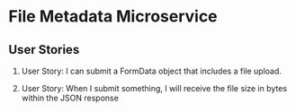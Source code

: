 File Metadata Microservice
==========================

User Stories
------------

1. User Story: I can submit a FormData object that includes a file upload.

2. User Story: When I submit something, I will receive the file size in bytes within the JSON response